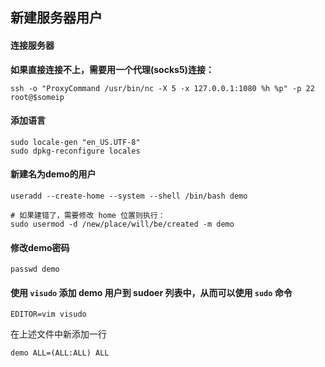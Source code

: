 ## 新建服务器用户

#### 连接服务器
**如果直接连接不上，需要用一个代理(socks5)连接：**  
```
ssh -o "ProxyCommand /usr/bin/nc -X 5 -x 127.0.0.1:1080 %h %p" -p 22 root@$someip
```
#### 添加语言  
```
sudo locale-gen "en_US.UTF-8"  
sudo dpkg-reconfigure locales
```
#### 新建名为demo的用户  
```
useradd --create-home --system --shell /bin/bash demo

# 如果建错了，需要修改 home 位置则执行：
sudo usermod -d /new/place/will/be/created -m demo
```  
#### 修改demo密码
```
passwd demo
```
#### 使用 `visudo` 添加 demo 用户到 sudoer 列表中，从而可以使用 `sudo` 命令  
```  
EDITOR=vim visudo
```  
在上述文件中新添加一行  
```
demo ALL=(ALL:ALL) ALL
```
